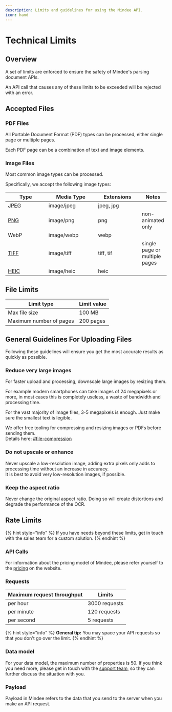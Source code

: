 ```yaml
---
description: Limits and guidelines for using the Mindee API.
icon: hand
---
```


# Technical Limits

## Overview

A set of limits are enforced to ensure the safety of Mindee's parsing document APIs.

An API call that causes any of these limits to be exceeded will be rejected with an error.

## Accepted Files

### PDF Files

All Portable Document Format (PDF) types can be processed, either single page or multiple pages.

Each PDF page can be a combination of text and image elements.

### Image Files

Most common image types can be processed.

Specifically, we accept the following image types:

<table><thead><tr><th width="140">Type</th><th width="158.5">Media Type</th><th width="135.5">Extensions</th><th>Notes</th></tr></thead><tbody><tr><td> <a data-footnote-ref href="#user-content-fn-1">JPEG</a></td><td>image/jpeg</td><td>jpeg, jpg</td><td></td></tr><tr><td><a data-footnote-ref href="#user-content-fn-2">PNG</a></td><td>image/png</td><td>png</td><td>non-animated only</td></tr><tr><td>WebP</td><td>image/webp</td><td>webp</td><td></td></tr><tr><td> <a data-footnote-ref href="#user-content-fn-3">TIFF</a></td><td>image/tiff</td><td>tiff, tif</td><td>single page or multiple pages</td></tr><tr><td> <a data-footnote-ref href="#user-content-fn-4">HEIC</a></td><td>image/heic</td><td>heic</td><td></td></tr></tbody></table>

## File Limits

| Limit type              | Limit value |
| ----------------------- | ----------- |
| Max file size           | 100 MB      |
| Maximum number of pages | 200 pages   |

## General Guidelines For Uploading Files

Following these guidelines will ensure you get the most accurate results as quickly as possible.

### **Reduce very large images**

For faster upload and processing, downscale large images by resizing them.

For example modern smartphones can take images of 24 megapixels or more, in most cases this is completely useless, a waste of bandwidth and processing time.

For the vast majority of image files, 3-5 megapixels is enough. Just make sure the smallest text is legible.

We offer free tooling for compressing and resizing images or PDFs before sending them.\
Details here: [#file-compression](client-libraries-sdk/load-and-adjust-a-file.md#file-compression "mention")

### **Do not upscale or enhance**

Never upscale a low-resolution image, adding extra pixels only adds to processing time without an increase in accuracy.\
It is best to avoid very low-resolution images, if possible.

### **Keep the aspect ratio**

Never change the original aspect ratio. Doing so will create distortions and degrade the performance of the OCR.

## Rate Limits

{% hint style="info" %}
If you have needs beyond these limits, get in touch with the sales team for a custom solution.
{% endhint %}

### API Calls

For information about the pricing model of Mindee, please refer yourself to the [pricing](https://mindee.com/pricing) on the website.

### Requests

| Maximum request throughput | Limits        |
| -------------------------- | ------------- |
| per hour                   | 3000 requests |
| per minute                 | 120 requests  |
| per second                 | 5 requests    |

{% hint style="info" %}
**General tip:** You may space your API requests so that you don't go over the limit.
{% endhint %}

### Data model

For your data model, the maximum number of properties is 50. If you think you need more, please get in touch with the [support team](mailto:contact@mindee.com), so they can further discuss the situation with you.

### Payload

Payload in Mindee refers to the data that you send to the server when you make an API request.



[^1]: Joint Photographic Experts Group

[^2]: Portable Network Graphics

[^3]: Tag Image File Format

[^4]: High-Efficiency Image Container
